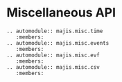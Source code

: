 Miscellaneous API
=================

```{eval-rst}
.. automodule:: majis.misc.time
   :members:
.. automodule:: majis.misc.events
   :members:
.. automodule:: majis.misc.evf
   :members:
.. automodule:: majis.misc.csv
   :members:
```
